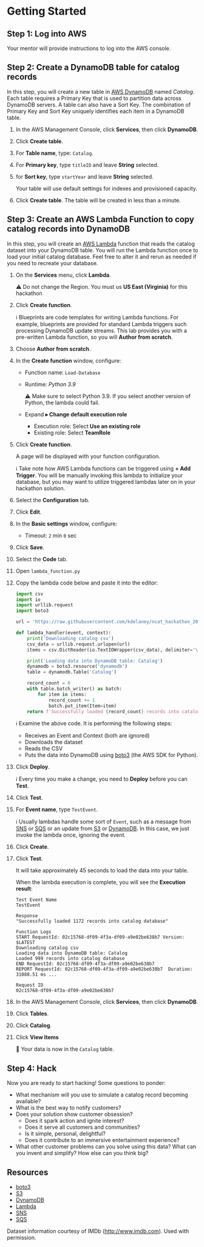 # Getting Started

## Step 1: Log into AWS

Your mentor will provide instructions to log into the AWS console.

## Step 2: Create a DynamoDB table for catalog records

In this step, you will create a new table in [AWS DynamoDB](DynamoDB) named *Catalog*. Each table requires a Primary
Key that is used to partition data across DynamoDB servers. A table can also have a Sort Key. The
combination of Primary Key and Sort Key uniquely identifies each item in a DynamoDB table.

1. In the AWS Management Console, click **Services**, then click **DynamoDB**.

1. Click **Create table**.

1. For **Table name**, type: `Catalog`.

1. For **Primary key**, type `titleID` and leave **String** selected.

1. for **Sort key**, type `startYear` and leave **String** selected.

    Your table will use default settings for indexes and provisioned capacity.

1. Click **Create table**.
    The table will be created in less than a minute.

## Step 3: Create an AWS Lambda Function to copy catalog records into DynamoDB

In this step, you will create an [AWS Lambda](Lambda) function that reads the catalog dataset into your
DynamoDB table. You will run the Lambda function once to load your initial catalog database. Feel
free to alter it and rerun as needed if you need to recreate your database.

1. On the **Services** menu, click **Lambda**.

    :warning: Do not change the Region. You must us **US East (Virginia)** for this hackathon

1. Click **Create function**.

    :information_source:  Blueprints are code templates for writing Lambda functions. For example, blueprints are
   provided for standard Lambda triggers such processing DynamoDB update streams. This lab provides
   you with a pre-written Lambda function, so you will **Author from scratch**.

1. Choose **Author from scratch**.

1. In the **Create function** window, configure:

    * Function name: `Load-Database`
    * Runtime: *Python 3.9*

        :warning: Make sure to select Python 3.9. If you select another version of Python, the lambda could
    fail.

    * Expand **▸ Change default execution role**
        * Execution role: Select **Use an existing role**
        * Existing role: Select **TeamRole**

1. Click **Create function**.

    A page will be displayed with your function configuration.

    :information_source: Take note how AWS Lambda functions can be triggered using **+ Add
    Trigger**. You will be manually invoking this lambda to initialize your database, but
    you may want to utilize triggered lambdas later on in your hackathon solution.

1. Select the **Configuration** tab.

1. Click **Edit**.

1. In the **Basic settings** window, configure:
    * Timeout: `2` min `0` sec

1. Click **Save**.

1. Select the **Code** tab.

1. Open `lambda_function.py`

1. Copy the lambda code below and paste it into the editor:

    ```python
    import csv
    import io
    import urllib.request
    import boto3

    url = 'https://raw.githubusercontent.com/kdelaney/ncat_hackathon_2021/main/catalog.tsv'

    def lambda_handler(event, context):
        print('Downloading catalog csv')
        csv_data = urllib.request.urlopen(url)
        items = csv.DictReader(io.TextIOWrapper(csv_data), delimiter='\t')

        print('Loading data into DynamoDB table: Catalog')
        dynamodb = boto3.resource('dynamodb')
        table = dynamodb.Table('Catalog')

        record_count = 0
        with table.batch_writer() as batch: 
            for item in items:
                record_count += 1
                batch.put_item(Item=item)
        return f'Successfully loaded {record_count} records into catalog database'
    ```

    :information_source: Examine the above code. It is performing the following steps:
    * Receives an Event and Context (both are ignored)
    * Downloads the dataset
    * Reads the CSV
    * Puts the data into DynamoDB using [boto3](boto3) (the AWS SDK for Python).

1. Click **Deploy**.

    :information_source: Every time you make a change, you need to **Deploy** before you can **Test**.

1. Click **Test**.

1. For **Event name**, type `TestEvent`.

    :information_source: Usually lambdas handle some sort of `Event`, such as a message from
    [SNS](SNS) or [SQS](SQS) or an update from [S3](S3) or [DynamoDB](DynamoDB).
    In this case, we just invoke the lambda once, ignoring the event.

1. Click **Create**.

1. Click **Test**.

    It will take approximately 45 seconds to load the data into your table. 

    When the lambda execution is complete, you will see the **Execution result**:

    ```console
    Test Event Name
    TestEvent

    Response
    "Successfully loaded 1172 records into catalog database"

    Function Logs
    START RequestId: 02c15768-df09-4f3a-df09-a9e02be638b7 Version: $LATEST
    Downloading catalog csv
    Loading data into DynamoDB table: Catalog
    Loaded 999 records into catalog database
    END RequestId: 02c15768-df09-4f3a-df09-a9e02be638b7
    REPORT RequestId: 02c15768-df09-4f3a-df09-a9e02be638b7	Duration: 31088.51 ms ...

    Request ID
    02c15768-df09-4f3a-df09-a9e02be638b7
    ```

1. In the AWS Management Console, click **Services**, then click **DynamoDB**.

1. Click **Tables**.

1. Click **Catalog**.

1. Click **View Items**

    :tada: Your data is now in the `Catalog` table.

## Step 4: Hack

Now you are ready to start hacking! Some questions to ponder:

* What mechanism will you use to simulate a catalog record becoming available?
* What is the best way to notify customers?
* Does your solution show customer obsession?
  * Does it spark action and ignite interest?
  * Does it serve all customers and communities?
  * Is it simple, personal, delightful?
  * Does it contribute to an immersive entertainment experience?
* What other customer problems can you solve using this data?
  What can you invent and simplify? How else can you think big?

## Resources

* [boto3](boto3)
* [S3](S3)
* [DynamoDB](DynamoDB)
* [Lambda](Lambda)
* [SNS](SNS)
* [SQS](SQS)

[boto3]: https://boto3.amazonaws.com/v1/documentation/api/latest/index.httml
[S3]: https://docs.aws.amazon.com/AmazonS3/latest/userguide/GetStartedWithS3.html
[DynamoDB]:
https://docs.aws.amazon.com/amazondynamodb/latest/developerguide/GettingStartedDynamoDB.html
[Lambda]: https://docs.aws.amazon.com/lambda/latest/dg/getting-started.html
[SNS]: https://docs.aws.amazon.com/sns/latest/dg/sns-getting-started.html
[SQS]:
https://docs.aws.amazon.com/AWSSimpleQueueService/latest/SQSDeveloperGuide/sqs-getting-started.html

Dataset information courtesy of IMDb (http://www.imdb.com).
Used with permission.
